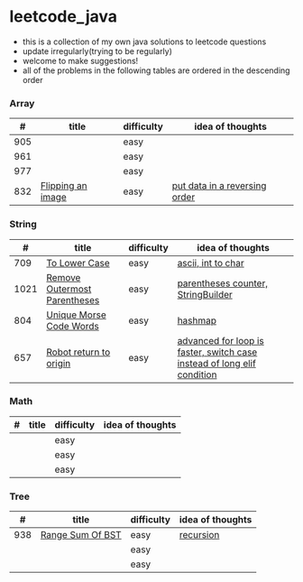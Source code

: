 # leetcode_java
- this is a collection of my own java solutions to leetcode questions
- update irregularly(trying to be regularly)
- welcome to make suggestions!
- all of the problems in the following tables are ordered in the descending order 
### Array

| #   | title | difficulty | idea of thoughts |
|-----|-------|------------|------------------|
| 905 |       | easy       |                  |
| 961 |       | easy       |                  |
| 977 |       | easy       |                  |
|832|[Flipping an image](https://leetcode.com/problems/flipping-an-image/) |easy|[put data in a reversing order](https://github.com/tudou0002/leetcode_java/blob/master/problems/easy/0832FlippingAnImage.java)|


### String

| # | title | difficulty | idea of thoughts |
|---|-------|------------|------------------|
|709|[To Lower Case](https://leetcode.com/problems/to-lower-case/)| easy       | [ascii, int to char](https://github.com/tudou0002/leetcode_java/blob/master/problems/easy/0709ToLowerCase.java)   |
|1021|[Remove Outermost Parentheses](https://leetcode.com/problems/remove-outermost-parentheses/)| easy          |[parentheses counter, StringBuilder](https://github.com/tudou0002/leetcode_java/blob/master/problems/easy/1021RemoveOutermostParentheses.java) |
|804 |[Unique Morse Code Words](https://leetcode.com/problems/unique-morse-code-words/)| easy       |[hashmap](https://github.com/tudou0002/leetcode_java/blob/master/problems/easy/0804UniqueMorseCodeWords.java)                  |
|657 |[Robot return to origin](https://leetcode.com/problems/robot-return-to-origin/)| easy| [advanced for loop is faster, switch case instead of long elif condition](https://github.com/tudou0002/leetcode_java/blob/master/problems/easy/0657RobotReturnToOrigin.java)|



### Math

| # | title | difficulty | idea of thoughts |
|---|-------|------------|------------------|
|   |       | easy       |                  |
|   |       | easy       |                  |
|   |       | easy       |                  |


### Tree

| #   | title            | difficulty | idea of thoughts |
|-----|------------------|------------|------------------|
| 938 |[Range Sum Of BST](https://leetcode.com/problems/range-sum-of-bst/) | easy       | [recursion](https://github.com/tudou0002/leetcode_java/blob/master/problems/easy/0938RangeSumOfBST.java)        |
|     |                  | easy       |                  |
|     |                  | easy       |                  |



